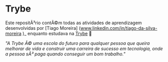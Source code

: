 # Trybe

Este repositÃ³rio contÃ©m todas as atividades de aprendizagem desenvolvidas por [Tiago Moreira] (www.linkedin.com/in/tiago-da-silva-moreira
)_ enquanto estudava na [Trybe](https://www.betrybe.com/) :rocket:

_"A Trybe Ã© uma escola do futuro para qualquer pessoa que queira melhorar de vida e construir uma carreira de sucesso em tecnologia, onde a pessoa sÃ³ paga quando conseguir um bom trabalho."_
